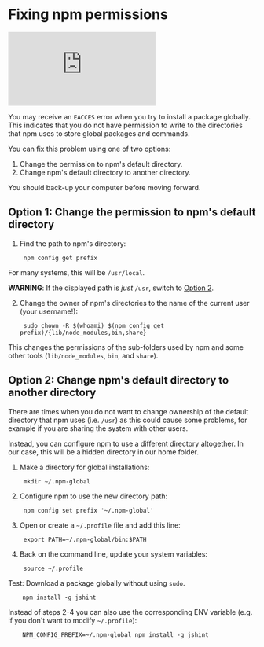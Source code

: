 <!--
title: 03 - Fixing npm permissions
featured: true
-->

# Fixing npm permissions

<iframe src="https://www.youtube.com/embed/bxvybxYFq2o" frameborder="0" allowfullscreen></iframe>

You may receive an `EACCES` error when you try to install a package globally. This indicates that you do not have permission to write to the directories that npm uses to store global packages and commands.

You can fix this problem using one of two options:

1. Change the permission to npm's default directory.
1. Change npm's default directory to another directory.

You should back-up your computer before moving forward.


## Option 1: Change the permission to npm's default directory

1. Find the path to npm's directory:

        npm config get prefix

  For many systems, this will be `/usr/local`.

  **WARNING**: If the displayed path is *just* `/usr`, switch to [Option 2](#option-2-change-npm-s-default-directory-to-another-directory).

2. Change the owner of npm's directories to the name of the current user (your username!):

        sudo chown -R $(whoami) $(npm config get prefix)/{lib/node_modules,bin,share}

  This changes the permissions of the sub-folders used by npm and some other tools (`lib/node_modules`, `bin`, and `share`).


## Option 2: Change npm's default directory to another directory

There are times when you do not want to change ownership of the default directory that npm uses (i.e. `/usr`) as this could cause some problems, for example if you are sharing the system with other users.

Instead, you can configure npm to use a different directory altogether. In our case, this will be a hidden directory in our home folder.

1. Make a directory for global installations:

        mkdir ~/.npm-global

1. Configure npm to use the new directory path:

        npm config set prefix '~/.npm-global'

1. Open or create a `~/.profile` file and add this line:

        export PATH=~/.npm-global/bin:$PATH

1. Back on the command line, update your system variables:

        source ~/.profile

Test: Download a package globally without using `sudo`.

        npm install -g jshint

Instead of steps 2-4 you can also use the corresponding ENV variable (e.g. if you don't want to modify `~/.profile`):

        NPM_CONFIG_PREFIX=~/.npm-global npm install -g jshint
